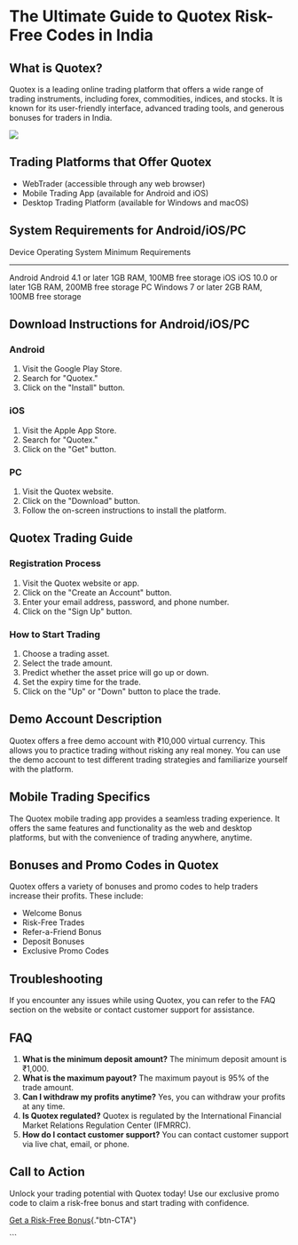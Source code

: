 # The Ultimate Guide to Quotex Risk-Free Codes in India

## What is Quotex?

Quotex is a leading online trading platform that offers a wide range of
trading instruments, including forex, commodities, indices, and stocks.
It is known for its user-friendly interface, advanced trading tools, and
generous bonuses for traders in India.

[![](https://static.quotex.io/files/4_en/300_250.jpg)](https://traff.sbs/brokerqxlid)

## Trading Platforms that Offer Quotex

-   WebTrader (accessible through any web browser)
-   Mobile Trading App (available for Android and iOS)
-   Desktop Trading Platform (available for Windows and macOS)

## System Requirements for Android/iOS/PC

  Device    Operating System       Minimum Requirements
  --------- ---------------------- -----------------------------
  Android   Android 4.1 or later   1GB RAM, 100MB free storage
  iOS       iOS 10.0 or later      1GB RAM, 200MB free storage
  PC        Windows 7 or later     2GB RAM, 100MB free storage

## Download Instructions for Android/iOS/PC

### Android

1.  Visit the Google Play Store.
2.  Search for "Quotex."
3.  Click on the "Install" button.

### iOS

1.  Visit the Apple App Store.
2.  Search for "Quotex."
3.  Click on the "Get" button.

### PC

1.  Visit the Quotex website.
2.  Click on the "Download" button.
3.  Follow the on-screen instructions to install the platform.

## Quotex Trading Guide

### Registration Process

1.  Visit the Quotex website or app.
2.  Click on the "Create an Account" button.
3.  Enter your email address, password, and phone number.
4.  Click on the "Sign Up" button.

### How to Start Trading

1.  Choose a trading asset.
2.  Select the trade amount.
3.  Predict whether the asset price will go up or down.
4.  Set the expiry time for the trade.
5.  Click on the "Up" or "Down" button to place the trade.

## Demo Account Description

Quotex offers a free demo account with ₹10,000 virtual currency. This
allows you to practice trading without risking any real money. You can
use the demo account to test different trading strategies and
familiarize yourself with the platform.

## Mobile Trading Specifics

The Quotex mobile trading app provides a seamless trading experience. It
offers the same features and functionality as the web and desktop
platforms, but with the convenience of trading anywhere, anytime.

## Bonuses and Promo Codes in Quotex

Quotex offers a variety of bonuses and promo codes to help traders
increase their profits. These include:

-   Welcome Bonus
-   Risk-Free Trades
-   Refer-a-Friend Bonus
-   Deposit Bonuses
-   Exclusive Promo Codes

## Troubleshooting

If you encounter any issues while using Quotex, you can refer to the FAQ
section on the website or contact customer support for assistance.

## FAQ

1.  **What is the minimum deposit amount?** The minimum deposit amount
    is ₹1,000.
2.  **What is the maximum payout?** The maximum payout is 95% of the
    trade amount.
3.  **Can I withdraw my profits anytime?** Yes, you can withdraw your
    profits at any time.
4.  **Is Quotex regulated?** Quotex is regulated by the International
    Financial Market Relations Regulation Center (IFMRRC).
5.  **How do I contact customer support?** You can contact customer
    support via live chat, email, or phone.

## Call to Action

Unlock your trading potential with Quotex today! Use our exclusive promo
code to claim a risk-free bonus and start trading with confidence.

[Get a Risk-Free
Bonus](\%22https://traff.sbs/brokerqxsignup\%22){."btn-CTA"}

\`\`\`

